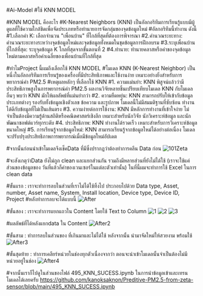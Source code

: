 #Ai-Model
#ใช้ KNN MODEL

#KNN MODEL คืออะไร
#K-Nearest Neighbors (KNN) เป็นอัลกอริทึมการเรียนรู้แบบมีผู้ดูแลที่ใช้ความใกล้ชิดเพื่อจัดประเภทหรือทำนายการจัดกลุ่มของจุดข้อมูลใหม่
#อัลกอริทึมนี้ทำงาน ดังนี้
#1.เลือกค่า K: เลือกจำนวน "เพื่อนบ้าน" ที่ใกล้ที่สุดที่ต้องการพิจารณา
#2.คำนวณระยะทาง: คำนวณระยะทางระหว่างจุดข้อมูลใหม่และจุดข้อมูลทั้งหมดในชุดข้อมูลการฝึกอบรม
#3.ระบุเพื่อนบ้านที่ใกล้ที่สุด: ระบุจุดข้อมูล K ใกลที่สุดจากขั้นตอนที่ 2
#4.ทำนาย: ทำนายคลาสหรือค่าของจุดข้อมูลใหม่ตามคลาสหรือค่าเฉลี่ยของเพื่อนบ้านที่ใกล้ที่สุด

#ทำไมProject นี้ผมถึงเลือกใช้ KNN MODEL
#โมเดล KNN (K-Nearest Neighbor) เป็นหนึ่งในอัลกอริทึมการเรียนรู้ของเครื่องที่มีประสิทธิภาพและใช้งานง่าย เหมาะอย่างยิ่งสำหรับการพยากรณ์ค่า PM2.5
#เหตุผลหลักๆ ที่เลือกใช้ KNN 
#1. ความแม่นยำ: KNN พิสูจน์แล้วว่ามีประสิทธิภาพสูงในการพยากรณ์ค่า PM2.5 ผลงานวิจัยหลายชิ้นเปรียบเทียบโมเดล KNN กับโมเดลอื่นๆ พบว่า KNN มักให้ผลลัพธ์ที่แม่นยำกว่า
#2. ความยืดหยุ่น: KNN สามารถปรับให้เข้ากับข้อมูลประเภทต่างๆ รองรับทั้งข้อมูลเชิงตัวเลข ข้อความ และรูปภาพ โมเดลนี้ไม่มีสมมติฐานที่ซับซ้อน ทำงานได้ดีกับข้อมูลที่ไม่เป็นเส้นตรง
#3. ความง่ายต่อการใช้งาน: KNN มีหลักการทำงานที่เข้าใจง่าย ไม่จำเป็นต้องมีความรู้ด้านสถิติหรือคณิตศาสตร์เชิงลึก เหมาะสำหรับนักวิจัย นักวิเคราะห์ข้อมูล และนักพัฒนาซอฟต์แวร์ทุกระดับ
#4. ประสิทธิภาพ: KNN ทำงานได้รวดเร็ว เหมาะสำหรับการวิเคราะห์ข้อมูลขนาดใหญ่
#5. การเรียนรู้จากข้อมูลใหม่: KNN สามารถเรียนรู้จากข้อมูลใหม่ได้อย่างต่อเนื่อง โมเดลจะปรับปรุงประสิทธิภาพการพยากรณ์เมื่อมีข้อมูลใหม่อัปเดต

#จากนั้นก่อนนำเข้าโมเดลจึงเช็คData ที่มีซึ่งปรากฎว่าต้องทำการคลีน Data ก่อน
![101Zeta](https://github.com/kanoksaknon/Preditive-PM2.5-from-zeta-sensor/assets/163635486/223011b4-28e4-4568-b9d1-1e2b1d63d329)

#จะสังเกตุว่าData ยังไม่ภูก clean และแยกส่วนกัน รวมถึงมีหลายส่วนที่ยังไม่ได้ใช้ (เราจะใช้แค่ส่วนของข้อมูลของ วันที่แล้วก็ค่าของเวนเซอร์ในแต่ละตัวเท่านั้น) ในที่นี้ผมจะทำการใช้ Excel ในการ clean data

#ขั้นแรก :  เราจะทำการลบในส่วนที่เราไม่ได้ใช้ทิ้งไป ประกอบไปด้วย Data type, Asset, number, Asset name, System, Install location, Device type, Device ID, Project
#หลังทำการลบจะได้แบบนี้
![After](https://github.com/kanoksaknon/Preditive-PM2.5-from-zeta-sensor/assets/163635486/e3781f14-0979-4c38-85dc-1c9f25b36dca)

#ขั้นสอง :  เราจะทำการแยกแถวใน Content โดยใช้ Text to Column
![1](https://github.com/kanoksaknon/Preditive-PM2.5-from-zeta-sensor/assets/163635486/66540828-2700-4328-b9b5-1ac4be1649d1)
![2](https://github.com/kanoksaknon/Preditive-PM2.5-from-zeta-sensor/assets/163635486/96471371-093f-4d6c-86ea-8cad3eb2677b)
![3](https://github.com/kanoksaknon/Preditive-PM2.5-from-zeta-sensor/assets/163635486/02fec3a7-dfe8-4a2a-ab8b-fe1715e11c39)

#ผลลัพธ์ที่ได้หลังแยกdata ใน Content
![After2](https://github.com/kanoksaknon/Preditive-PM2.5-from-zeta-sensor/assets/163635486/5cace752-92de-45b5-bf30-569ed14a4e1b)

#ขั้นสาม : ทำการลบในส่วนของ ที่เกินมาและไม่ได้ใช้ หลังจากนั้น นำมาจัดใหม่ให้สวยงาม พร้อมใช้
![After3](https://github.com/kanoksaknon/Preditive-PM2.5-from-zeta-sensor/assets/163635486/c722ef12-5a91-4dee-8a0c-42836472514b)

#ขั้นสุดท้าย : ทำการเคลียร์หน่วยในช่องทุกตัวเนื่องจากว่า ตอนจะนำเข้าโมเดลนั้นจำเป็นต้องไม่มีหน่วยอยู่ในช่อง
![After4](https://github.com/kanoksaknon/Preditive-PM2.5-from-zeta-sensor/assets/163635486/d88d7f0b-a639-419b-8dac-f20cd581a5ea)

#จากนั้นเราก็ไปดูในส่วนของไฟล์ 495_KNN_SUCESS.ipynb ในการนำข้อมูลเข้าและเทรนโมเดลได้เลยครับ
https://github.com/kanoksaknon/Preditive-PM2.5-from-zeta-sensor/blob/main/495_KNN_SUCESS.ipynb



